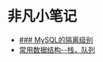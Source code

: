 # 非凡小笔记

* [### MySQL的隔离级别](https://github.com/xufeifan1992/note/blob/master/2019-4-19-%E6%95%B0%E6%8D%AE%E5%BA%93%E9%9A%94%E7%A6%BB%E7%BA%A7%E5%88%AB.md)
* [常用数据结构--栈，队列](https://github.com/xufeifan1992/note/blob/master/2019-4-17-%E6%95%B0%E6%8D%AE%E7%BB%93%E6%9E%84-%E6%A0%88-%E9%98%9F%E5%88%97.md)

